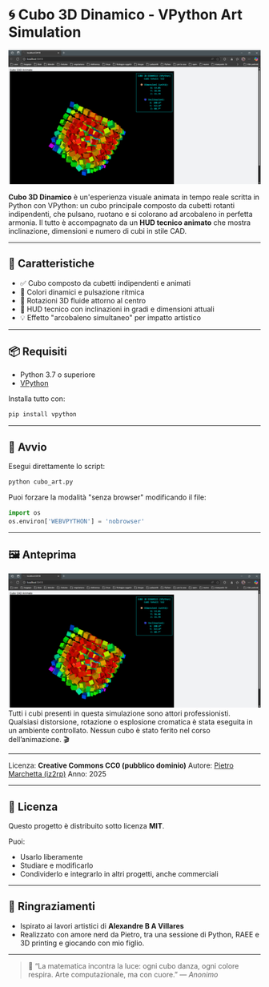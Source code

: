 # 🌀 Cubo 3D Dinamico - VPython Art Simulation

![Screenshot](screenshot.png)

**Cubo 3D Dinamico** è un'esperienza visuale animata in tempo reale scritta in Python con VPython: un cubo principale composto da cubetti rotanti indipendenti, che pulsano, ruotano e si colorano ad arcobaleno in perfetta armonia. Il tutto è accompagnato da un **HUD tecnico animato** che mostra inclinazione, dimensioni e numero di cubi in stile CAD.

---

## 🎨 Caratteristiche

* ✅ Cubo composto da cubetti indipendenti e animati
* 🌈 Colori dinamici e pulsazione ritmica
* 🎯 Rotazioni 3D fluide attorno al centro
* 📀 HUD tecnico con inclinazioni in gradi e dimensioni attuali
* 💡 Effetto "arcobaleno simultaneo" per impatto artistico

---

## 📦 Requisiti

* Python 3.7 o superiore
* [VPython](https://pypi.org/project/vpython/)

Installa tutto con:

```bash
pip install vpython
```

---

## 🚀 Avvio

Esegui direttamente lo script:

```bash
python cubo_art.py
```

Puoi forzare la modalità "senza browser" modificando il file:

```python
import os
os.environ['WEBVPYTHON'] = 'nobrowser'
```

---

## 🖼️ Anteprima
![Screenshot del cubo](screenshot.png)
Tutti i cubi presenti in questa simulazione sono attori professionisti. Qualsiasi distorsione, rotazione o esplosione cromatica è stata eseguita in un ambiente controllato. Nessun cubo è stato ferito nel corso dell’animazione. 🎬

---
Licenza: **Creative Commons CC0 (pubblico dominio)**
Autore: [Pietro Marchetta (iz2rp)](https://github.com/iz2rp)
Anno: 2025

---

## 📄 Licenza

Questo progetto è distribuito sotto licenza **MIT**.

Puoi:

* Usarlo liberamente
* Studiare e modificarlo
* Condividerlo e integrarlo in altri progetti, anche commerciali

---

## 🤝 Ringraziamenti

* Ispirato ai lavori artistici di **Alexandre B A Villares**
* Realizzato con amore nerd da Pietro, tra una sessione di Python, RAEE e 3D printing e giocando con mio figlio.

---

> 🧠 “La matematica incontra la luce: ogni cubo danza, ogni colore respira. Arte computazionale, ma con cuore.”
> — *Anonimo*
